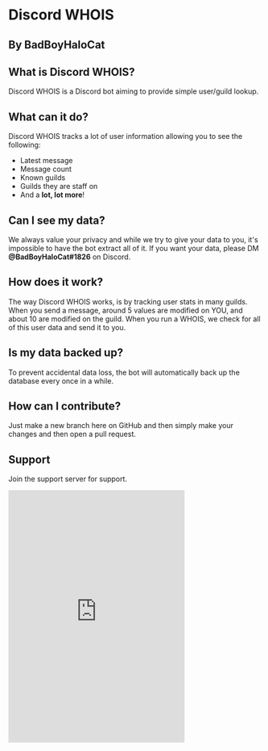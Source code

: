 # Discord WHOIS
## By BadBoyHaloCat

## What is Discord WHOIS?
Discord WHOIS is a Discord bot aiming to provide simple user/guild lookup.

## What can it do?
Discord WHOIS tracks a lot of user information allowing you to see the following:

- Latest message
- Message count
- Known guilds
- Guilds they are staff on
- And a **lot, lot more**!

## Can I see my data?
We always value your privacy and while we try to give your data to you, it's impossible to have the bot extract all of it.
If you want your data, please DM **@BadBoyHaloCat#1826** on Discord.

## How does it work?
The way Discord WHOIS works, is by tracking user stats in many guilds. When you send a message, around 5 values are modified on YOU, and about 10 are modified on the guild.
When you run a WHOIS, we check for all of this user data and send it to you.

## Is my data backed up?
To prevent accidental data loss, the bot will automatically back up the database every once in a while.

## How can I contribute?
Just make a new branch here on GitHub and then simply make your changes and then open a pull request.

## Support
Join the support server for support.
<iframe src="https://discordapp.com/widget?id=748260441884459079&theme=dark" width="350" height="500" allowtransparency="true" frameborder="0" sandbox="allow-popups allow-popups-to-escape-sandbox allow-same-origin allow-scripts"></iframe>